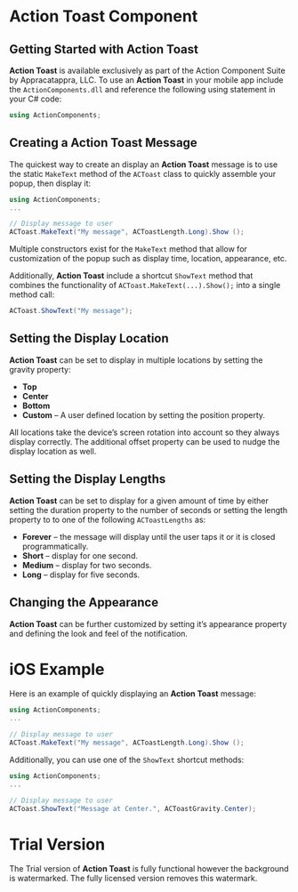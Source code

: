 # Action Toast Component

## Getting Started with Action Toast

**Action Toast** is available exclusively as part of the Action Component Suite by Appracatappra, LLC. To use an **Action Toast** in your mobile app include the `ActionComponents.dll` and reference the following using statement in your C# code:

```csharp
using ActionComponents;
```

## Creating a Action Toast Message

The quickest way to create an display an **Action Toast** message is to use the static `MakeText` method of the `ACToast` class to quickly assemble your popup, then display it:

```csharp
using ActionComponents;
...

// Display message to user
ACToast.MakeText("My message", ACToastLength.Long).Show ();
```

Multiple constructors exist for the `MakeText` method that allow for customization of the popup such as display time, location, appearance, etc. 

Additionally, **Action Toast** include a shortcut `ShowText` method that combines the functionality of `ACToast.MakeText(...).Show();` into a single method call:

```csharp
ACToast.ShowText("My message");
```

## Setting the Display Location

**Action Toast** can be set to display in multiple locations by setting the gravity property:

* **Top**
* **Center**
* **Bottom**
* **Custom** – A user defined location by setting the position property.

All locations take the device’s screen rotation into account so they always display correctly. The additional offset property can be used to nudge the display location as well.

## Setting the Display Lengths

**Action Toast** can be set to display for a given amount of time by either setting the duration property to the number of seconds or setting the length property to to one of the following `ACToastLengths` as:

* **Forever** – the message will display until the user taps it or it is closed programmatically.
* **Short** – display for one second.
* **Medium** – display for two seconds.
* **Long** – display for five seconds.

## Changing the Appearance

**Action Toast** can be further customized by setting it’s appearance property and defining the look and feel of the notification.

# iOS Example

Here is an example of quickly displaying an **Action Toast** message:

```csharp
using ActionComponents;
...

// Display message to user
ACToast.MakeText("My message", ACToastLength.Long).Show ();
```

Additionally, you can use one of the `ShowText` shortcut methods:

```csharp
using ActionComponents;
...

// Display message to user
ACToast.ShowText("Message at Center.", ACToastGravity.Center);
```


# Trial Version

The Trial version of **Action Toast** is fully functional however the background is watermarked. The fully licensed version removes this watermark.